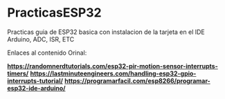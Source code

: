 # PracticasESP32
Practicas guia de ESP32 basica con instalacion de la tarjeta en el IDE Arduino, ADC, ISR, ETC





Enlaces al contenido Orinal:

__https://randomnerdtutorials.com/esp32-pir-motion-sensor-interrupts-timers/__
__https://lastminuteengineers.com/handling-esp32-gpio-interrupts-tutorial/__
__https://programarfacil.com/esp8266/programar-esp32-ide-arduino/__
